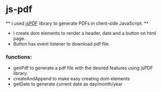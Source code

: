 # js-pdf

** I used [jsPDF](https://parall.ax/products/jspdf) library to generate PDFs in client-side JavaScript. **

- I create dom elements to render a header, date and a button on html page.
- Button has event listener to download pdf file.

### functions:
- genPdf to generate a pdf file with the desired features using jsPDF library.
- createAndAppend to make easy creating dom elements
- getDate to generate current date as day/month/year
